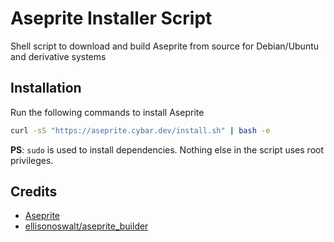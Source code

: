 # Aseprite Installer Script

Shell script to download and build Aseprite from source for Debian/Ubuntu and derivative systems

## Installation

Run the following commands to install Aseprite

```sh
curl -sS "https://aseprite.cybar.dev/install.sh" | bash -e
```

**PS**: `sudo` is used to install dependencies. Nothing else in the script uses root privileges.

## Credits

-   [Aseprite](https://github.com/aseprite/aseprite/)
-   [ellisonoswalt/aseprite_builder](https://github.com/ellisonoswalt/aseprite_builder)
